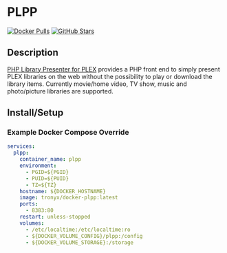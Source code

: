 # PLPP

[![Docker Pulls](https://img.shields.io/docker/pulls/tronyx/docker-plpp?style=flat-square&color=607D8B&label=docker%20pulls&logo=docker)](https://hub.docker.com/r/tronyx/docker-plpp)
[![GitHub Stars](https://img.shields.io/github/stars/christronyxyocum/docker-plpp?style=flat-square&color=607D8B&label=github%20stars&logo=github)](https://www.github.com/christronyxyocum/docker-plpp)

## Description

[PHP Library Presenter for PLEX](https://github.com/Tensai75/plpp) provides a PHP front end to simply present PLEX libraries on the web without the possibility to play or download the library items. Currently movie/home video, TV show, music and photo/picture libraries are supported.

## Install/Setup

### Example Docker Compose Override

```yaml
services:
  plpp:
    container_name: plpp
    environment:
      - PGID=${PGID}
      - PUID=${PUID}
      - TZ=${TZ}
    hostname: ${DOCKER_HOSTNAME}
    image: tronyx/docker-plpp:latest
    ports:
      - 8383:80
    restart: unless-stopped
    volumes:
      - /etc/localtime:/etc/localtime:ro
      - ${DOCKER_VOLUME_CONFIG}/plpp:/config
      - ${DOCKER_VOLUME_STORAGE}:/storage
```
